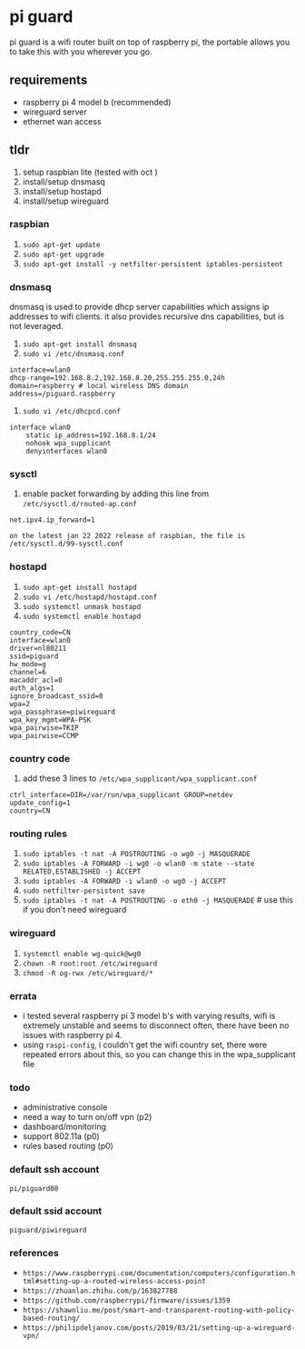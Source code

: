 # pi guard

pi guard is a wifi router built on top of raspberry pi, the portable allows you to take this with you wherever you go.

## requirements

* raspberry pi 4 model b (recommended)
* wireguard server
* ethernet wan access

## tldr

1.  setup raspbian lite (tested with oct )
1.  install/setup dnsmasq
1.  install/setup hostapd
1.  install/setup wireguard


### raspbian

1. `sudo apt-get update`
1. `sudo apt-get upgrade`
1. `sudo apt-get install -y netfilter-persistent iptables-persistent`

### dnsmasq

dnsmasq is used to provide dhcp server capabilities which assigns ip addresses to wifi clients.  it also provides recursive dns capabilities, but is not leveraged.

1.  `sudo apt-get install dnsmasq`
1.  `sudo vi /etc/dnsmasq.conf`

```
interface=wlan0
dhcp-range=192.168.8.2,192.168.8.20,255.255.255.0,24h
domain=raspberry # local wireless DNS domain
address=/piguard.raspberry
```

1.  `sudo vi /etc/dhcpcd.conf`

```
interface wlan0
    static ip_address=192.168.8.1/24
    nohook wpa_supplicant
    denyinterfaces wlan0
```

### sysctl

1.  enable packet forwarding by adding this line from `/etc/sysctl.d/routed-ap.conf`

```
net.ipv4.ip_forward=1
```

`on the latest jan 22 2022 release of raspbian, the file is /etc/sysctl.d/99-sysctl.conf`


### hostapd

1.  `sudo apt-get install hostapd`
1.  `sudo vi /etc/hostapd/hostapd.conf`
1.  `sudo systemctl unmask hostapd`
1.  `sudo systemctl enable hostapd`

```
country_code=CN
interface=wlan0
driver=nl80211
ssid=piguard
hw_mode=g
channel=6
macaddr_acl=0
auth_algs=1
ignore_broadcast_ssid=0
wpa=2
wpa_passphrase=piwireguard
wpa_key_mgmt=WPA-PSK
wpa_pairwise=TKIP
wpa_pairwise=CCMP

```

### country code

1.  add these 3 lines to `/etc/wpa_supplicant/wpa_supplicant.conf`

```
ctrl_interface=DIR=/var/run/wpa_supplicant GROUP=netdev
update_config=1
country=CN
```

### routing rules

1. `sudo iptables -t nat -A POSTROUTING -o wg0 -j MASQUERADE`
1. `sudo iptables -A FORWARD -i wg0 -o wlan0 -m state --state RELATED,ESTABLISHED -j ACCEPT`
1. `sudo iptables -A FORWARD -i wlan0 -o wg0 -j ACCEPT`
1. `sudo netfilter-persistent save`
1. `sudo iptables -t nat -A POSTROUTING -o eth0 -j MASQUERADE` # use this if you don't need wireguard

### wireguard

1. `systemctl enable wg-quick@wg0`
1.  `chown -R root:root /etc/wireguard`
1.  `chmod -R og-rwx /etc/wireguard/*`

### errata

* i tested several raspberry pi 3 model b's with varying results, wifi is extremely unstable and seems to disconnect often, there have been no issues with raspberry pi 4.
* using `raspi-config`, i couldn't get the wifi country set, there were repeated errors about this, so you can change this in the wpa_supplicant file

### todo

* administrative console
* need a way to turn on/off vpn (p2)
* dashboard/monitoring
* support 802.11a (p0)
* rules based routing (p0)

### default ssh account

`pi/piguard08`

### default ssid account

`piguard/piwireguard`

### references

* `https://www.raspberrypi.com/documentation/computers/configuration.html#setting-up-a-routed-wireless-access-point`
* `https://zhuanlan.zhihu.com/p/163827788`
* `https://github.com/raspberrypi/firmware/issues/1359`
* `https://shawnliu.me/post/smart-and-transparent-routing-with-policy-based-routing/`
* `https://philipdeljanov.com/posts/2019/03/21/setting-up-a-wireguard-vpn/`